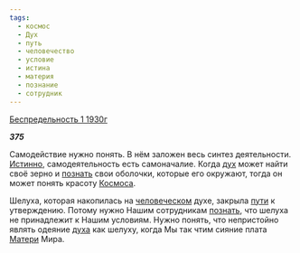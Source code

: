 ```yaml
---
tags:
  - космос
  - Дух
  - путь
  - человечество
  - условие
  - истина
  - материя
  - познание
  - сотрудник
---
```

[Беспредельность 1 1930г](https://127.0.0.1:4002/agni/1930)

___375___

Самодействие нужно понять. В нём заложен весь синтез деятельности. [Истинно](../../../tags/#истина), самодеятельность есть самоначалие. Когда [дух](../../../tags/#Дух) может найти своё зерно и [познать](../../../tags/#познание) свои оболочки, которые его окружают, тогда он может понять красоту [Космоса](../../../tags/#космос).   

Шелуха, которая накопилась на [человеческом](../../../tags/#человечество) духе, закрыла [пути](../../../tags/#путь) к утверждению. Потому нужно Нашим сотрудникам [познать](../../../tags/#познание), что шелуха не принадлежит к Нашим условиям. Нужно понять, что непристойно являть одеяние [духа](../../../tags/#Дух) как шелуху, когда Мы так чтим сияние плата [Матери](../../../tags/#материя) Мира.